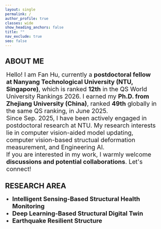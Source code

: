 ```yaml
---
layout: single
permalink: /
author_profile: true
classes: wide
show_heading_anchors: false
title: ""
nav_exclude: true
seo: false
---
```

<span style="font-size: 24px;"><strong>ABOUT ME</strong></span>
---
<ul style="margin-top: 0; margin-bottom: 0;">
  <li style="list-style-type: none; margin-left: -20px; font-size: 20px;">
    Hello! I am Fan Hu, currently a <strong>postdoctoral fellow at Nanyang Technological University (NTU, Singapore)</strong>, which is ranked <strong>12th</strong> in the QS World University Rankings 2026. I earned my <strong>Ph.D. from Zhejiang University (China)</strong>, ranked <strong>49th</strong> globally in the same QS ranking, in June 2025.
  </li>
  <li style="list-style-type: none; margin-left: -20px; font-size: 20px;">
    Since Sep. 2025, I have been actively engaged in postdoctoral research at NTU. My research interests lie in computer vision-aided model updating, computer vision-based structual deformation measurement, and Engineering AI. 
  </li>
  <li style="list-style-type: none; margin-left: -20px; font-size: 20px;">
    If you are interested in my work, I warmly welcome <strong>discussions and potential collaborations</strong>. Let's connect!
  </li>
</ul>

<span style="font-size: 24px;"><strong>RESEARCH AREA</strong></span>
---
<ul style="margin-top: 0; margin-bottom: 0;">
  <li style="list-style-type: disc; margin-left: 0px; font-size: 20px;">
    <strong>Intelligent Sensing-Based Structural Health Monitoring</strong>
  </li>
  <li style="list-style-type: disc; margin-left: 0px; font-size: 20px;">
    <strong>Deep Learning-Based Structural Digital Twin</strong>
  </li>
  <li style="list-style-type: disc; margin-left: 0px; font-size: 20px;">
    <strong>Earthquake Resilient Structure</strong>
  </li>
</ul>


